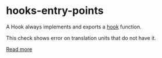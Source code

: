 # hooks-entry-points

A Hook always implements and exports a [hook](https://xrpl-hooks.readme.io/v2.0/reference/hook) function.

This check shows error on translation units that do not have it.

[Read more](https://xrpl-hooks.readme.io/v2.0/docs/compiling-hooks)
